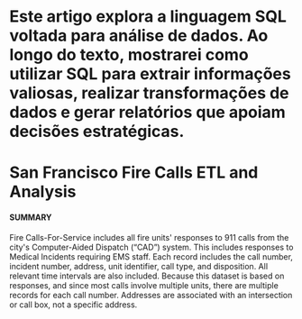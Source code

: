 # Este artigo explora a linguagem SQL voltada para análise de dados. Ao longo do texto, mostrarei como utilizar SQL para extrair informações valiosas, realizar transformações de dados e gerar relatórios que apoiam decisões estratégicas.

# San Francisco Fire Calls ETL and Analysis

#### SUMMARY

Fire Calls-For-Service includes all fire units' responses to 911 calls from the city's Computer-Aided Dispatch (“CAD”) system. This includes responses to Medical Incidents requiring EMS staff. Each record includes the call number, incident number, address, unit identifier, call type, and disposition. All relevant time intervals are also included. Because this dataset is based on responses, and since most calls involve multiple units, there are multiple records for each call number. Addresses are associated with an intersection or call box, not a specific address.
